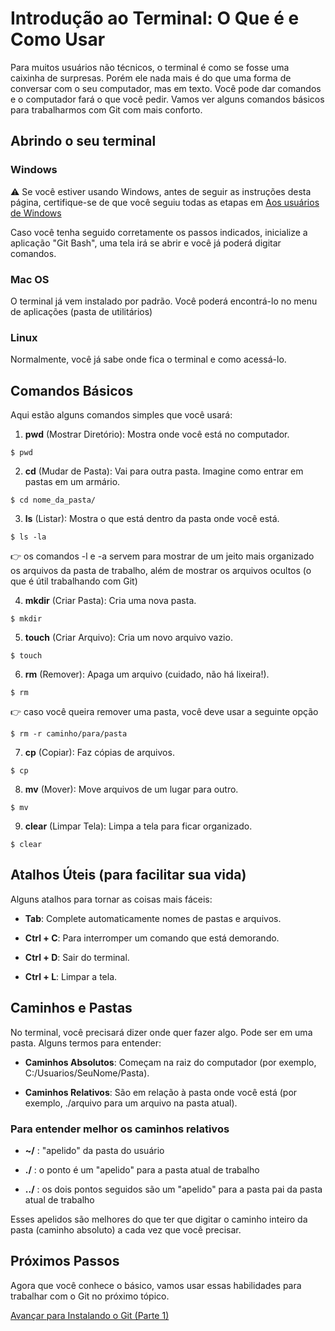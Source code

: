 # Introdução ao Terminal: O Que é e Como Usar

Para muitos usuários não técnicos, o terminal é como se fosse uma caixinha de surpresas. Porém ele nada mais é do que uma forma de conversar com o seu computador, mas em texto. Você pode dar comandos e o computador fará o que você pedir. Vamos ver alguns comandos básicos para trabalharmos com Git com mais conforto.

## Abrindo o seu terminal

### Windows
:warning: Se você estiver usando Windows, antes de seguir as instruções desta página, certifique-se de que você seguiu todas as etapas em [Aos usuários de Windows](./top_windows.md)

Caso você tenha seguido corretamente os passos indicados, inicialize a aplicação "Git Bash", uma tela irá se abrir e você já poderá digitar comandos.

### Mac OS

O terminal já vem instalado por padrão. Você poderá encontrá-lo no menu de aplicações (pasta de utilitários)

### Linux

Normalmente, você já sabe onde fica o terminal e como acessá-lo.


## Comandos Básicos

Aqui estão alguns comandos simples que você usará:

1. **pwd** (Mostrar Diretório): Mostra onde você está no computador.

```
$ pwd
```

2. **cd** (Mudar de Pasta): Vai para outra pasta. Imagine como entrar em pastas em um armário.

```
$ cd nome_da_pasta/
```

3. **ls** (Listar): Mostra o que está dentro da pasta onde você está.

```
$ ls -la
```

:point_right: os comandos -l e -a servem para mostrar de um jeito mais organizado os arquivos da pasta de trabalho, além de mostrar os arquivos ocultos (o que é útil trabalhando com Git)

4. **mkdir** (Criar Pasta): Cria uma nova pasta.

```
$ mkdir
```

5. **touch** (Criar Arquivo): Cria um novo arquivo vazio.

```
$ touch
```

6. **rm** (Remover): Apaga um arquivo (cuidado, não há lixeira!).

```
$ rm
```

:point_right: caso você queira remover uma pasta, você deve usar a seguinte opção

```
$ rm -r caminho/para/pasta
```

7. **cp** (Copiar): Faz cópias de arquivos.

```
$ cp
```

8. **mv** (Mover): Move arquivos de um lugar para outro.

```
$ mv
```

9. **clear** (Limpar Tela): Limpa a tela para ficar organizado.

```
$ clear
```

## Atalhos Úteis (para facilitar sua vida)

Alguns atalhos para tornar as coisas mais fáceis:

- **Tab**: Complete automaticamente nomes de pastas e arquivos.

- **Ctrl + C**: Para interromper um comando que está demorando.

- **Ctrl + D**: Sair do terminal.

- **Ctrl + L**: Limpar a tela.

## Caminhos e Pastas

No terminal, você precisará dizer onde quer fazer algo. Pode ser em uma pasta. Alguns termos para entender:

- **Caminhos Absolutos**: Começam na raiz do computador (por exemplo, C:/Usuarios/SeuNome/Pasta).

- **Caminhos Relativos**: São em relação à pasta onde você está (por exemplo, ./arquivo para um arquivo na pasta atual).

### Para entender melhor os caminhos relativos

- **~/** : "apelido" da pasta do usuário

- **./** : o ponto é um "apelido" para a pasta atual de trabalho

- **../** : os dois pontos seguidos são um "apelido" para a pasta pai da pasta atual de trabalho

Esses apelidos são melhores do que ter que digitar o caminho inteiro da pasta (caminho absoluto) a cada vez que você precisar.
## Próximos Passos

Agora que você conhece o básico, vamos usar essas habilidades para trabalhar com o Git no próximo tópico.

[Avançar para Instalando o Git (Parte 1)](./top2_instalando.md)